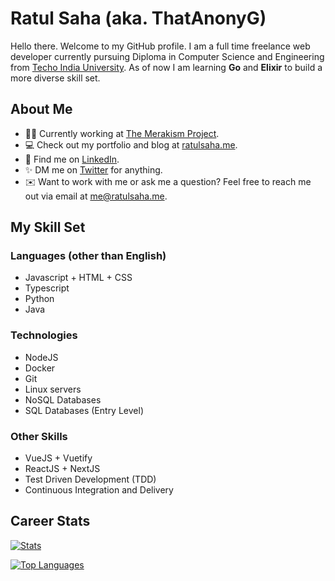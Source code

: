 # Ratul Saha (aka. ThatAnonyG)
Hello there. Welcome to my GitHub profile. I am a full time freelance web developer currently pursuing Diploma in Computer Science and Engineering from 
[Techo India University](https://www.technoindiauniversity.ac.in). As of now I am learning **Go** and **Elixir** to build a more diverse skill set.

## About Me

- 👨‍💼 Currently working at [The Merakism Project](https://themerakismproject.com).
- 💻 Check out my portfolio and blog at [ratulsaha.me](https://ratulsaha.me).
- 👤 Find me on [LinkedIn](https://linkedin.com/in/ratuls).
- ✨ DM me on [Twitter](https://twitter.com/ThatAnonyG) for anything.
- ✉️ Want to work with me or ask me a question? Feel free to reach me out via email at [me@ratulsaha.me](mailto:me@ratulsaha.me).

## My Skill Set

### Languages (other than English)

- Javascript + HTML + CSS
- Typescript
- Python
- Java

### Technologies

- NodeJS
- Docker
- Git
- Linux servers
- NoSQL Databases
- SQL Databases (Entry Level)

### Other Skills

- VueJS + Vuetify
- ReactJS + NextJS
- Test Driven Development (TDD)
- Continuous Integration and Delivery

## Career Stats

[![Stats](https://github-readme-stats.vercel.app/api?username=ThatAnonyG&show_icons=true&theme=nord&hide_border=true&count_private=true)](https://github.com/ThatAnonyG)

[![Top Languages](https://github-readme-stats.vercel.app/api/top-langs/?username=ThatAnonyG&theme=nord&layout=compact&hide_border=true)](https://github.com/ThatAnonyG)
